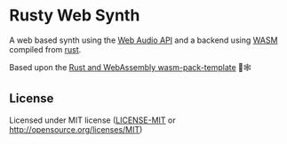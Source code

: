# Rusty Web Synth

A web based synth using the [Web Audio API](https://developer.mozilla.org/en-US/docs/Web/API/Web_Audio_API) and a backend using [WASM](https://webassembly.org/) compiled from [rust](https://www.rust-lang.org/).

Based upon the [Rust and WebAssembly wasm-pack-template](https://github.com/rustwasm/wasm-pack-template) 🦀🕸

## License

Licensed under MIT license ([LICENSE-MIT](LICENSE-MIT) or http://opensource.org/licenses/MIT)

